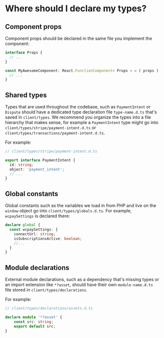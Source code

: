 # Where should I declare my types?

## Component props

Component props should be declared in the same file you implement the component:

```ts
interface Props {
  // ...
}

const MyAwesomeComponent: React.FunctionComponent< Props > = ( props ) => {
  // ...
}
```

## Shared types

Types that are used throughout the codebase, such as `PaymentIntent` or `Dispute` should have a dedicated type declaration file `type-name.d.ts` that's saved in `client/types`.
We recommend you organize the types into a file hierarchy that makes sense, for example a `PaymentIntent` type might go into `client/types/stripe/payment-intent.d.ts` or `client/types/transactions/payment-intent.d.ts`.

For example:

```ts
// client/types/stripe/payment-intent.d.ts

export interface PaymentIntent {
  id: string;
  object: 'payment_intent';
  // ...
}
```

## Global constants

Global constants such as the variables we load in from PHP and live on the `window` object go into `client/types/globals.d.ts`.
For example, `wcpaySettings` is declared there:

```ts
declare global {
  const wcpaySettings: {
    connectUrl: string;
    isSubscriptionsActive: boolean;
    //...
  }
}
```

## Module declarations

External module declarations, such as a dependency that's missing types or an import extension like `*?asset`, should have their own `module-name.d.ts` file stored in `client/types/declarations`.

For example:

```ts
// client/types/declarations/assets.d.ts

declare module '*?asset' {
	const src: string;
	export default src;
}
```
